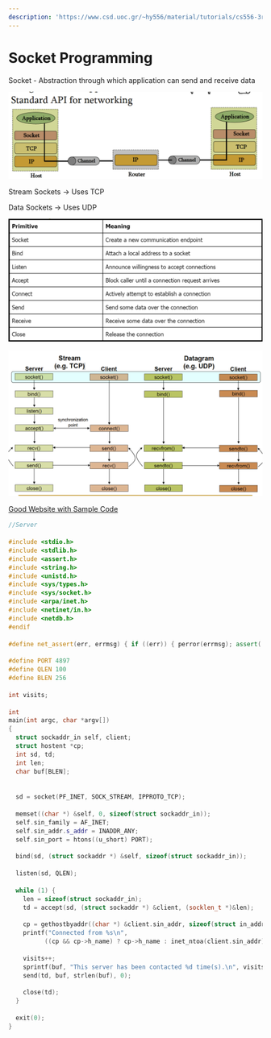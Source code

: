 ```yaml
---
description: 'https://www.csd.uoc.gr/~hy556/material/tutorials/cs556-3rd-tutorial.pdf'
---
```


# Socket Programming

Socket - Abstraction through which application can send and receive data

![](../.gitbook/assets/image%20%28183%29.png)



Stream Sockets -&gt; Uses TCP 

Data Sockets -&gt; Uses UDP

![](../.gitbook/assets/image%20%28182%29.png)



![](../.gitbook/assets/image%20%28181%29.png)



[Good Website with Sample Code ](https://web.eecs.umich.edu/~sugih/courses/eecs489/syllabus.html)

```cpp
//Server 

#include <stdio.h>
#include <stdlib.h>
#include <assert.h>
#include <string.h>
#include <unistd.h>
#include <sys/types.h>
#include <sys/socket.h>
#include <arpa/inet.h>
#include <netinet/in.h>
#include <netdb.h>
#endif

#define net_assert(err, errmsg) { if ((err)) { perror(errmsg); assert(!(err)); } }

#define PORT 4897
#define QLEN 100
#define BLEN 256

int visits;

int
main(int argc, char *argv[])
{
  struct sockaddr_in self, client;
  struct hostent *cp;
  int sd, td;
  int len;
  char buf[BLEN];


  sd = socket(PF_INET, SOCK_STREAM, IPPROTO_TCP);
  
  memset((char *) &self, 0, sizeof(struct sockaddr_in));
  self.sin_family = AF_INET;
  self.sin_addr.s_addr = INADDR_ANY;
  self.sin_port = htons((u_short) PORT);

  bind(sd, (struct sockaddr *) &self, sizeof(struct sockaddr_in));

  listen(sd, QLEN);

  while (1) {
    len = sizeof(struct sockaddr_in);
    td = accept(sd, (struct sockaddr *) &client, (socklen_t *)&len);

    cp = gethostbyaddr((char *) &client.sin_addr, sizeof(struct in_addr), AF_INET);
    printf("Connected from %s\n", 
          ((cp && cp->h_name) ? cp->h_name : inet_ntoa(client.sin_addr)));

    visits++;
    sprintf(buf, "This server has been contacted %d time(s).\n", visits);
    send(td, buf, strlen(buf), 0);

    close(td);
  }

  exit(0);
}

```







